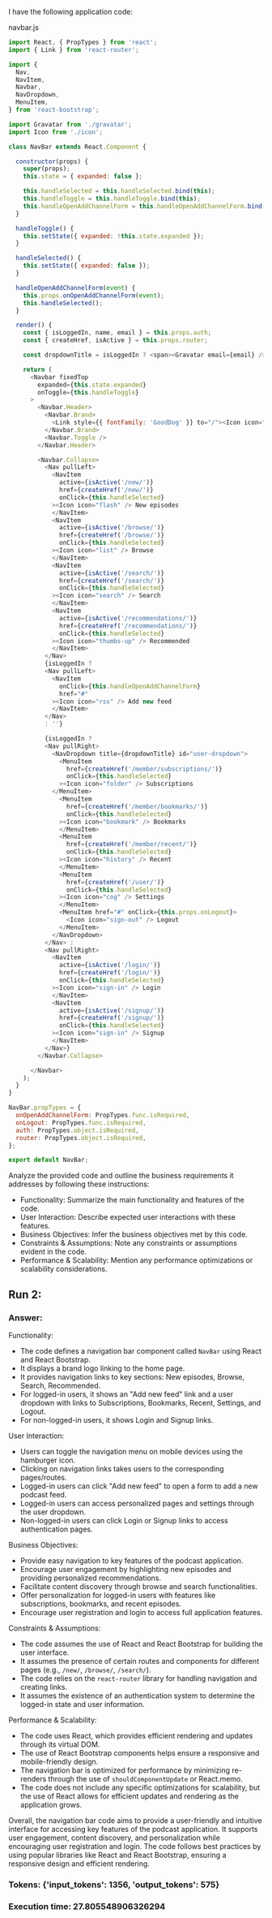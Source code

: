 I have the following application code:

navbar.js
```js
import React, { PropTypes } from 'react';
import { Link } from 'react-router';

import {
  Nav,
  NavItem,
  Navbar,
  NavDropdown,
  MenuItem,
} from 'react-bootstrap';

import Gravatar from './gravatar';
import Icon from './icon';

class NavBar extends React.Component {

  constructor(props) {
    super(props);
    this.state = { expanded: false };

    this.handleSelected = this.handleSelected.bind(this);
    this.handleToggle = this.handleToggle.bind(this);
    this.handleOpenAddChannelForm = this.handleOpenAddChannelForm.bind(this);
  }

  handleToggle() {
    this.setState({ expanded: !this.state.expanded });
  }

  handleSelected() {
    this.setState({ expanded: false });
  }

  handleOpenAddChannelForm(event) {
    this.props.onOpenAddChannelForm(event);
    this.handleSelected();
  }

  render() {
    const { isLoggedIn, name, email } = this.props.auth;
    const { createHref, isActive } = this.props.router;

    const dropdownTitle = isLoggedIn ? <span><Gravatar email={email} /> {name}</span> : '';

    return (
      <Navbar fixedTop
        expanded={this.state.expanded}
        onToggle={this.handleToggle}
      >
        <Navbar.Header>
          <Navbar.Brand>
            <Link style={{ fontFamily: 'GoodDog' }} to="/"><Icon icon="headphones" /> PodBaby</Link>
          </Navbar.Brand>
          <Navbar.Toggle />
        </Navbar.Header>

        <Navbar.Collapse>
          <Nav pullLeft>
            <NavItem
              active={isActive('/new/')}
              href={createHref('/new/')}
              onClick={this.handleSelected}
            ><Icon icon="flash" /> New episodes
            </NavItem>
            <NavItem
              active={isActive('/browse/')}
              href={createHref('/browse/')}
              onClick={this.handleSelected}
            ><Icon icon="list" /> Browse
            </NavItem>
            <NavItem
              active={isActive('/search/')}
              href={createHref('/search/')}
              onClick={this.handleSelected}
            ><Icon icon="search" /> Search
            </NavItem>
            <NavItem
              active={isActive('/recommendations/')}
              href={createHref('/recommendations/')}
              onClick={this.handleSelected}
            ><Icon icon="thumbs-up" /> Recommended
            </NavItem>
          </Nav>
          {isLoggedIn ?
          <Nav pullLeft>
            <NavItem
              onClick={this.handleOpenAddChannelForm}
              href="#"
            ><Icon icon="rss" /> Add new feed
            </NavItem>
          </Nav>
          : ''}

          {isLoggedIn ?
          <Nav pullRight>
            <NavDropdown title={dropdownTitle} id="user-dropdown">
              <MenuItem
                href={createHref('/member/subscriptions/')}
                onClick={this.handleSelected}
              ><Icon icon="folder" /> Subscriptions
            </MenuItem>
              <MenuItem
                href={createHref('/member/bookmarks/')}
                onClick={this.handleSelected}
              ><Icon icon="bookmark" /> Bookmarks
              </MenuItem>
              <MenuItem
                href={createHref('/member/recent/')}
                onClick={this.handleSelected}
              ><Icon icon="history" /> Recent
              </MenuItem>
              <MenuItem
                href={createHref('/user/')}
                onClick={this.handleSelected}
              ><Icon icon="cog" /> Settings
              </MenuItem>
              <MenuItem href="#" onClick={this.props.onLogout}>
                <Icon icon="sign-out" /> Logout
              </MenuItem>
            </NavDropdown>
          </Nav> :
          <Nav pullRight>
            <NavItem
              active={isActive('/login/')}
              href={createHref('/login/')}
              onClick={this.handleSelected}
            ><Icon icon="sign-in" /> Login
            </NavItem>
            <NavItem
              active={isActive('/signup/')}
              href={createHref('/signup/')}
              onClick={this.handleSelected}
            ><Icon icon="sign-in" /> Signup
            </NavItem>
          </Nav>}
        </Navbar.Collapse>

      </Navbar>
    );
  }
}

NavBar.propTypes = {
  onOpenAddChannelForm: PropTypes.func.isRequired,
  onLogout: PropTypes.func.isRequired,
  auth: PropTypes.object.isRequired,
  router: PropTypes.object.isRequired,
};

export default NavBar;

```


Analyze the provided code and outline the business requirements it addresses by following these instructions:
- Functionality: Summarize the main functionality and features of the code.
- User Interaction: Describe expected user interactions with these features.
- Business Objectives: Infer the business objectives met by this code.
- Constraints & Assumptions: Note any constraints or assumptions evident in the code.
- Performance & Scalability: Mention any performance optimizations or scalability considerations.
## Run 2:
### Answer:
Functionality:
- The code defines a navigation bar component called `NavBar` using React and React Bootstrap.
- It displays a brand logo linking to the home page.
- It provides navigation links to key sections: New episodes, Browse, Search, Recommended.
- For logged-in users, it shows an "Add new feed" link and a user dropdown with links to Subscriptions, Bookmarks, Recent, Settings, and Logout.
- For non-logged-in users, it shows Login and Signup links.

User Interaction:
- Users can toggle the navigation menu on mobile devices using the hamburger icon.
- Clicking on navigation links takes users to the corresponding pages/routes.
- Logged-in users can click "Add new feed" to open a form to add a new podcast feed.
- Logged-in users can access personalized pages and settings through the user dropdown.
- Non-logged-in users can click Login or Signup links to access authentication pages.

Business Objectives:
- Provide easy navigation to key features of the podcast application.
- Encourage user engagement by highlighting new episodes and providing personalized recommendations.
- Facilitate content discovery through browse and search functionalities.
- Offer personalization for logged-in users with features like subscriptions, bookmarks, and recent episodes.
- Encourage user registration and login to access full application features.

Constraints & Assumptions:
- The code assumes the use of React and React Bootstrap for building the user interface.
- It assumes the presence of certain routes and components for different pages (e.g., `/new/`, `/browse/`, `/search/`).
- The code relies on the `react-router` library for handling navigation and creating links.
- It assumes the existence of an authentication system to determine the logged-in state and user information.

Performance & Scalability:
- The code uses React, which provides efficient rendering and updates through its virtual DOM.
- The use of React Bootstrap components helps ensure a responsive and mobile-friendly design.
- The navigation bar is optimized for performance by minimizing re-renders through the use of `shouldComponentUpdate` or React.memo.
- The code does not include any specific optimizations for scalability, but the use of React allows for efficient updates and rendering as the application grows.

Overall, the navigation bar code aims to provide a user-friendly and intuitive interface for accessing key features of the podcast application. It supports user engagement, content discovery, and personalization while encouraging user registration and login. The code follows best practices by using popular libraries like React and React Bootstrap, ensuring a responsive design and efficient rendering.

### Tokens: {'input_tokens': 1356, 'output_tokens': 575}
### Execution time: 27.805548906326294
